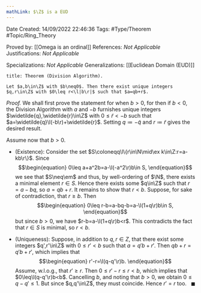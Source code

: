 ```yaml
---
mathLink: $\Z$ is a EUD
---
```


<div class="topSpace"></div>

Date Created: 14/09/2022 22:46:36
Tags: #Type/Theorem #Topic/Ring_Theory

Proved by: [[Omega is an ordinal]]
References: <i>Not Applicable</i>
Justifications: <i>Not Applicable</i>

Specializations: <i>Not Applicable</i>
Generalizations: [[Euclidean Domain (EUD)]]

``` ad-Theorem
title: Theorem (Division Algorithm).

Let $a,b\in\Z$ with $b\neq0$. Then there exist unique integers $q,r\in\Z$ with $0\leq r<\l|b\r|$ such that $a=qb+r$.

```

<i>Proof.</i> We shall first prove the statement for when $b>0$, for then if $b<0$, the Division Algorithm with $a$ and $-b$ furnishes unique integers $\widetilde{q},\widetilde{r}\in\Z$ with $0\leq\widetilde{r}<-b$ such that $a=\widetilde{q}\l(-b\r)+\widetilde{r}$. Setting $q\coloneqq-\widetilde{q}$ and $r\coloneqq\widetilde{r}$ gives the desired result.

Assume now that $b>0$.
* (Existence): Consider the set $S\coloneqq\l\{r\in\N\mid\ex k\in\Z:r=a-kb\r\}$. Since
$$\begin{equation}
    0\leq a+a^2b=a-\l(-a^2\r)b\in S,
\end{equation}$$
we see that $S\neq\em$ and thus, by well-ordering of $\N$, there exists a minimal element $r\in S$. Hence there exists some $q\in\Z$ such that $r=a-bq$, so $a=qb+r$. It remains to show that $r<b$. Suppose, for sake of contradiction, that $r\geq b$. Then
$$\begin{equation}
    0\leq r-b=a-bq-b=a-\l(1+q\r)b\in S,
\end{equation}$$
but since $b>0$, we have $r-b=a-\l(1+q\r)b<r$. This contradicts the fact that $r\in S$ is minimal, so $r<b$.

* (Uniqueness): Suppose, in addition to $q,r\in Z$, that there exist some integers $q',r'\in\Z$ with $0\leq r'<b$ such that $a=q'b+r'$. Then $qb+r=q'b+r'$, which implies that
$$\begin{equation}
    r'-r=\l(q-q'\r)b.
\end{equation}$$
Assume, w.l.o.g., that $r'\geq r$. Then $0\leq r'-r\leq r<b$, which implies that $0\leq\l(q-q'\r)b<b$. Cancelling $b$, and noting that $b>0$, we obtain $0\leq q-q'\leq 1$. But since $q,q'\in\Z$, they must coincide. Hence $r'=r$ too.<span style="float:right;">$\blacksquare$</span>
